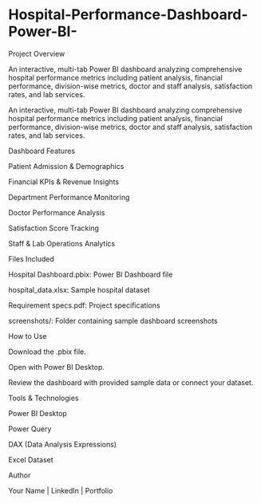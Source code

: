 # Hospital-Performance-Dashboard-Power-BI-
Project Overview

An interactive, multi-tab Power BI dashboard analyzing comprehensive hospital performance metrics including patient analysis, financial performance, division-wise metrics, doctor and staff analysis, satisfaction rates, and lab services.

An interactive, multi-tab Power BI dashboard analyzing comprehensive hospital performance metrics including patient analysis, financial performance, division-wise metrics, doctor and staff analysis, satisfaction rates, and lab services.

Dashboard Features

Patient Admission & Demographics

Financial KPIs & Revenue Insights

Department Performance Monitoring

Doctor Performance Analysis

Satisfaction Score Tracking

Staff & Lab Operations Analytics

Files Included

Hospital Dashboard.pbix: Power BI Dashboard file

hospital_data.xlsx: Sample hospital dataset

Requirement specs.pdf: Project specifications

screenshots/: Folder containing sample dashboard screenshots

How to Use

Download the .pbix file.

Open with Power BI Desktop.

Review the dashboard with provided sample data or connect your dataset.

Tools & Technologies

Power BI Desktop

Power Query

DAX (Data Analysis Expressions)

Excel Dataset

Author

Your Name | LinkedIn | Portfolio
